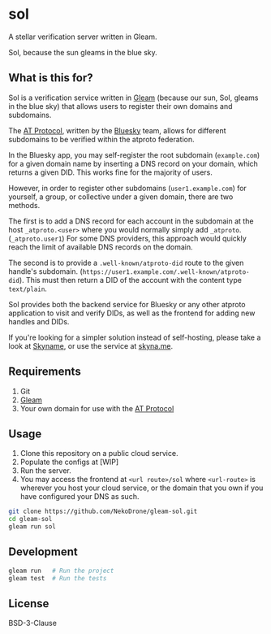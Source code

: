 # sol

A stellar verification server written in Gleam.

Sol, because the sun gleams in the blue sky.

## What is this for?

Sol is a verification service written in [Gleam](https://gleam.run) (because our sun, Sol, gleams in the blue sky) that allows users to register their own domains and subdomains.

The [AT Protocol](https://atproto.com/), written by the [Bluesky](https://bsky.social) team, allows for different subdomains to be verified within the atproto federation.

In the Bluesky app, you may self-register the root subdomain (`example.com`) for a given domain name by inserting a DNS record on your domain, which returns a given DID. This works fine for the majority of users.

However, in order to register other subdomains (`user1.example.com`) for yourself, a group, or collective under a given domain, there are two methods.

The first is to add a DNS record for each account in the subdomain at the host `_atproto.<user>` where you would normally simply add `_atproto`. (`_atproto.user1`) For some DNS providers, this approach would quickly reach the limit of available DNS records on the domain.

The second is to provide a `.well-known/atproto-did` route to the given handle's subdomain. (`https://user1.example.com/.well-known/atproto-did`). This must then return a DID of the account with the content type `text/plain`.

Sol provides both the backend service for Bluesky or any other atproto application to visit and verify DIDs, as well as the frontend for adding new handles and DIDs.

If you're looking for a simpler solution instead of self-hosting, please take a look at [Skyname](https://github.com/darnfish/skyname), or use the service at [skyna.me](https://skyna.me).

## Requirements

1. Git
2. [Gleam](https://gleam.run)
3. Your own domain for use with the [AT Protocol](https://atproto.com/)

## Usage

1. Clone this repository on a public cloud service.
2. Populate the configs at [WIP]
3. Run the server.
4. You may access the frontend at `<url route>/sol` where `<url-route>` is wherever you host your cloud service, or the domain that you own if you have configured your DNS as such.

```sh
git clone https://github.com/NekoDrone/gleam-sol.git
cd gleam-sol
gleam run sol
```

## Development

```sh
gleam run   # Run the project
gleam test  # Run the tests
```

## License

BSD-3-Clause